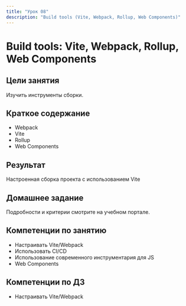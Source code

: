 ```yaml
---
title: "Урок 08"
description: "Build tools (Vite, Webpack, Rollup, Web Components)"
---
```


# Build tools: Vite, Webpack, Rollup, Web Components

<!-- s -->

## Цели занятия

Изучить инструменты сборки.

<!-- s -->

## Краткое содержание

- Webpack
- Vite
- Rollup
- Web Components

<!-- s -->

## Результат

Настроенная сборка проекта с использованием Vite

<!-- s -->

## Домашнее задание

Подробности и критерии смотрите на учебном портале.

<!-- s -->

## Компетенции по занятию

- Настраивать Vite/Webpack
- Использовать CI/CD
- Использование современного инструментария для JS
- Web Components

<!-- s -->

## Компетенции по ДЗ

- Настраивать Vite/Webpack
